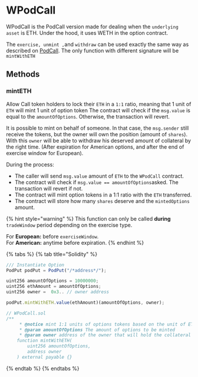 # WPodCall

WPodCall is the PodCall version made for dealing when the `underlying asset`  is ETH. Under the hood, it uses WETH in the option contract. 

The `exercise, unmint ,`and `withdraw` can be used exactly the same way as described on [PodCall](sm-podput.md). The only function with different signature will be  `mintWithETH`

## Methods

### mintETH

Allow Call token holders to lock their `ETH` in a `1:1` ratio, meaning that 1 unit of `ETH` will mint 1 unit of option token  The contract will check if the `msg.value` is equal to the `amountOfOptions`. Otherwise, the transaction will revert.

It is possible to mint on behalf of someone. In that case, the `msg.sender` still receive the tokens, but the owner will own the position \(amount of `shares`\). With this `owner` will be able to withdraw his deserved amount of collateral by the right time. \(After expiration for American options, and after the end of exercise window for European\).

During the process:

* The caller will send `msg.value` amount of `ETH` to the `WPodCall` contract.
* The contract will check if `msg.value == amountOfOptions`asked. The transaction will revert if not.
* The contract will mint option tokens in a 1:1 ratio with the `ETH` transferred.
* The contract will store how many `shares` deserve and the `mintedOptions` amount.

{% hint style="warning" %}
This function can only be called **during** `tradeWindow` period depending on the exercise type.

For **European:** before `exerciseWindow`.  
For **American:** anytime before expiration.
{% endhint %}

{% tabs %}
{% tab title="Solidity" %}
```javascript
/// Instantiate Option
PodPut podPut = PodPut("/*address*/");

uint256 amountOfOptions = 10000000;
uint256 ethAmount = amountOfOptions;
uint256 owner =  0x3.. // owner address

podPut.mintWithETH.value(ethAmount)(amountOfOptions, owner);

// WPodCall.sol
/**
     * @notice mint 1:1 units of options tokens based on the unit of ETH sent
     * @param amountOfOptions The amount of options to be minted
     * @param owner address of the owner that will hold the collateral position
    function mintWithETH(
        uint256 amountOfOptions,
        address owner
    ) external payable {}
```
{% endtab %}
{% endtabs %}


